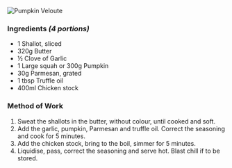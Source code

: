 ![Pumpkin Veloute](resource:assets/images/stocksoupssauces/pumpkin_veloute.png)

### **Ingredients** *(4 portions)*
- 1 Shallot, sliced
- 320g Butter
- ½ Clove of Garlic
- 1 Large squah or 300g Pumpkin
- 30g Parmesan, grated
- 1 tbsp Truffle oil
- 400ml Chicken stock

### **Method of Work**
1. Sweat the shallots in the butter, without colour, until cooked and soft.
2. Add the garlic, pumpkin, Parmesan and truffle oil.
Correct the seasoning and cook for 5 minutes.
3. Add the chicken stock, bring to the boil, simmer for 5 minutes.
4. Liquidise, pass, correct the seasoning and serve hot. Blast chill if to be stored.